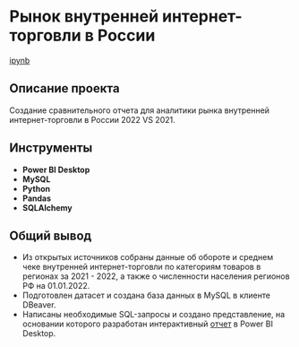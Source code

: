 # Рынок внутренней интернет-торговли в России

[ipynb](https://github.com/ama-lls/Domestic-e-commerce-market-in-Russia/blob/main/%D0%A0%D1%8B%D0%BD%D0%BE%D0%BA%20%D0%B2%D0%BD%D1%83%D1%82%D1%80%D0%B5%D0%BD%D0%BD%D0%B5%D0%B9%20%D0%B8%D0%BD%D1%82%D0%B5%D1%80%D0%BD%D0%B5%D1%82-%D1%82%D0%BE%D1%80%D0%B3%D0%BE%D0%B2%D0%BB%D0%B8%20%D0%B2%20%D0%A0%D0%BE%D1%81%D1%81%D0%B8%D0%B8.ipynb)    

## Описание проекта

Создание сравнительного отчета для аналитики рынка внутренней интернет-торговли в России 2022 VS 2021.


## Инструменты

- **Power BI Desktop**
- **MySQL**
- **Python**
- **Pandas**
- **SQLAlchemy**

## Общий вывод

- Из открытых источников собраны данные об обороте и среднем чеке внутренней интернет-торговли по категориям товаров в регионах за 2021 - 2022, а также о численности населения регионов РФ на 01.01.2022.
- Подготовлен датасет и создана база данных в MySQL в клиенте DBeaver.
- Написаны необходимые SQL-запросы и создано представление, на основании которого разработан интерактивный [отчет](<https://drive.google.com/drive/folders/1VK1Br5ix295rM_5od4lJjhicuZfGc8Ae?usp=sharing>) в Power BI Desktop.
